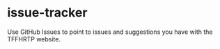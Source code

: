 # issue-tracker
Use GitHub Issues to point to issues and suggestions you have with the TFFHRTP website.
